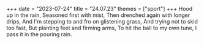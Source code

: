 +++
date = "2023-07-24"
title = "24.07.23"
themes = ["sport"]
+++
Hood up in the rain,
Seasoned first with mist,
Then drenched again with longer drips,
And I'm stepping to and fro on glistening grass,
And trying not to skid too fast,
But planting feet and firming arms,
To hit the ball to my own tune,
I pass it in the pouring rain.
